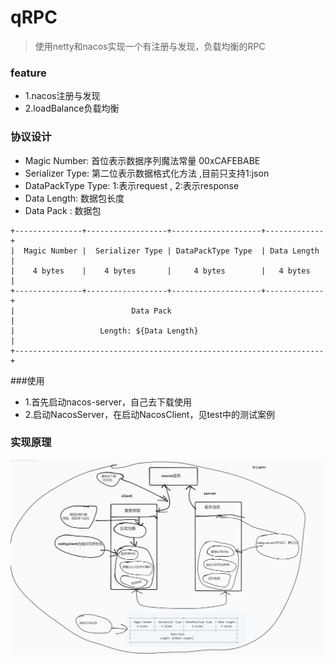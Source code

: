 # qRPC

> 使用netty和nacos实现一个有注册与发现，负载均衡的RPC

### feature
- 1.nacos注册与发现
- 2.loadBalance负载均衡

### 协议设计
- Magic Number: 首位表示数据序列魔法常量 00xCAFEBABE
- Serializer Type: 第二位表示数据格式化方法 ,目前只支持1:json
- DataPackType Type: 1:表示request , 2:表示response
- Data Length: 数据包长度
- Data Pack : 数据包

```
+---------------+------------------+--------------------+-------------+
|  Magic Number |  Serializer Type | DataPackType Type  | Data Length |
|    4 bytes    |    4 bytes       |     4 bytes        |   4 bytes   |
+---------------+------------------+--------------------+-------------+
|                          Data Pack                                  |
|                   Length: ${Data Length}                            |
+---------------------------------------------------------------------+
```

###使用
- 1.首先启动nacos-server，自己去下载使用
- 2.启动NacosServer，在启动NacosClient，见test中的测试案例

### 实现原理
![qrpc实现原理](./qrpc实现原理.png)